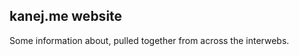 kanej.me website
----------------

Some information about, pulled together from across the interwebs. 
